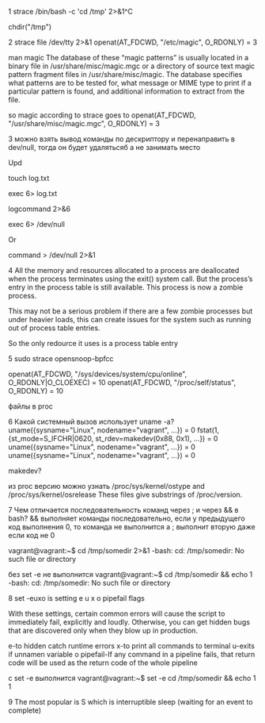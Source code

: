 1
strace /bin/bash -c 'cd /tmp' 2>&1^C

chdir("/tmp")

2
strace file /dev/tty 2>&1
openat(AT_FDCWD, "/etc/magic", O_RDONLY) = 3

man magic
The database of these “magic patterns” is usually located in a
     binary file in /usr/share/misc/magic.mgc or a directory of source text magic pattern fragment files in /usr/share/misc/magic.  The database specifies
     what patterns are to be tested for, what message or MIME type to print if a particular pattern is found, and additional information to extract from the
     file.

so magic according to strace goes to
openat(AT_FDCWD, "/usr/share/misc/magic.mgc", O_RDONLY) = 3

3
можно взять вывод команды по дескриптору и перенаправить в dev/null, тогда он будет удалятьсяб а не занимать место

Upd 

touch log.txt

exec 6> log.txt

logcommand 2>&6

exec 6> /dev/null

Or

command > /dev/null 2>&1


4
All the memory and resources allocated to a process are deallocated when the process terminates using the exit() system call. But the process’s entry in the process table is still available. This process is now a zombie process.

This may not be a serious problem if there are a few zombie processes but under heavier loads, this can create issues for the system such as running out of process table entries.

So the only redource it uses is a process table entry

5
sudo strace opensnoop-bpfcc

openat(AT_FDCWD, "/sys/devices/system/cpu/online", O_RDONLY|O_CLOEXEC) = 10
openat(AT_FDCWD, "/proc/self/status", O_RDONLY) = 10

файлы в proc

6
Какой системный вызов использует uname -a?
uname({sysname="Linux", nodename="vagrant", ...}) = 0
fstat(1, {st_mode=S_IFCHR|0620, st_rdev=makedev(0x88, 0x1), ...}) = 0
uname({sysname="Linux", nodename="vagrant", ...}) = 0
uname({sysname="Linux", nodename="vagrant", ...}) = 0

makedev?

из proc версию можно узнать
 /proc/sys/kernel/ostype and /proc/sys/kernel/osrelease
              These files give substrings of /proc/version.


7
Чем отличается последовательность команд через ; и через && в bash?
&& выполняет команды последовательно, если у предыдущего код выполнения 0, то команда не выполнится
а ; выполнит вторую даже если код не 0

vagrant@vagrant:~$ cd /tmp/somedir 2>&1
-bash: cd: /tmp/somedir: No such file or directory

без set -e не выполнится
vagrant@vagrant:~$ cd /tmp/somedir && echo 1
-bash: cd: /tmp/somedir: No such file or directory

8
set -euxo
is setting e u x o pipefail flags

With these settings, certain common errors will cause the script to immediately fail, explicitly and loudly. Otherwise, you can get hidden bugs that are discovered only when they blow up in production.

e-to hidden catch runtime errors
x-to print all commands to terminal
u-exits if unnamen variable
o pipefail-If any command in a pipeline fails, that return code will be used as the return code of the whole pipeline


с set -e выполнится
vagrant@vagrant:~$ set -e cd /tmp/somedir && echo 1
1

9
The most popular is S
which is interruptible sleep (waiting for an event to complete)
